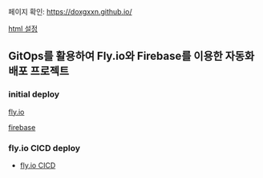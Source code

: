          

페이지 확인: https://doxgxxn.github.io/

[html 설정](https://github.com/doxgxxn/WILT/issues/68)

## GitOps를 활용하여 Fly.io와 Firebase를 이용한 자동화 배포 프로젝트

### initial deploy

[fly.io](https://github.com/doxgxxn/WILT/issues/78)

[firebase](https://github.com/doxgxxn/WILT/issues/77)


### fly.io CICD deploy 

- [fly.io CICD](https://github.com/doxgxxn/doxgxxn.github.io/pull/11)

  
